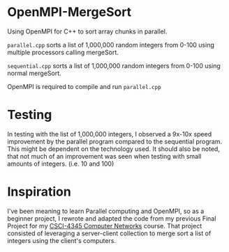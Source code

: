 # OpenMPI-MergeSort
Using OpenMPI for C++ to sort array chunks in parallel.

`parallel.cpp` sorts a list of 1,000,000 random integers from 0-100 using multiple processors calling mergeSort.

`sequential.cpp` sorts a list of 1,000,000 random integers from 0-100 using normal mergeSort.

OpenMPI is required to compile and run `parallel.cpp`

# Testing
In testing with the list of 1,000,000 integers, I observed a 9x-10x speed improvement by the parallel program compared to the sequential program. This might be dependent on the technology used. It should also be noted, that not much of an improvement was seen when testing with small amounts of integers. (i.e. 10 and 100)

# Inspiration
I've been meaning to learn Parallel computing and OpenMPI, so as a beginner project, I rewrote and adapted the code from my previous Final Project for my [CSCI-4345 Computer Networks](https://github.com/RodolfoJGonz/CSCI-4345-Final-Project) course. That project consisted of leveraging a server-client collection to merge sort a list of integers using the client's computers.
